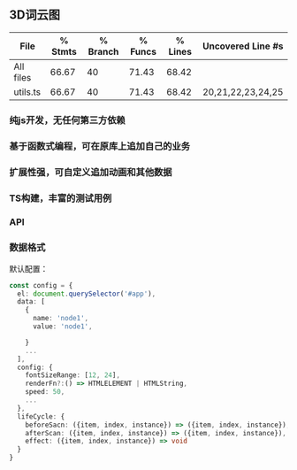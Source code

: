 ##  3D词云图


File      |  % Stmts | % Branch |  % Funcs |  % Lines | Uncovered Line #s |
----------|----------|----------|----------|----------|-------------------|
All files |    66.67 |       40 |    71.43 |    68.42 |                   |
 utils.ts |    66.67 |       40 |    71.43 |    68.42 | 20,21,22,23,24,25 |


### 纯js开发，无任何第三方依赖
### 基于函数式编程，可在原库上追加自己的业务
### 扩展性强，可自定义追加动画和其他数据
### TS构建，丰富的测试用例
### API
### 数据格式
默认配置：
```ts
const config = {
  el: document.querySelector('#app'),
  data: [
    {
      name: 'node1',
      value: 'node1',

    }
    ...
  ],
  config: {
    fontSizeRange: [12, 24],
    renderFn?:() => HTMLELEMENT | HTMLString,
    speed: 50,
    ...
  },
  lifeCycle: {
    beforeSacn: ({item, index, instance}) => ({item, index, instance}),
    afterScan: ({item, index, instance}) => ({item, index, instance}),
    effect: ({item, index, instance}) => void
  }
}
```